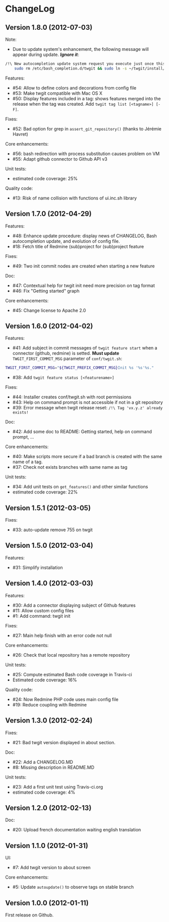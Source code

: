 ChangeLog
=========

## Version 1.8.0 (2012-07-03)

Note:

  - Due to update system's enhancement, the following message will appear during update. ***Ignore it***:

```bash
/!\ New autocompletion update system request you execute just once this line (to adapt):
    sudo rm /etc/bash_completion.d/twgit && sudo ln -s ~/twgit/install/.bash_completion /etc/bash_completion.d/twgit && source ~/.bashrc
```

Features:

  - #54: Allow to define colors and decorations from config file
  - #53: Make twgit compatible with Mac OS X
  - #50: Display features included in a tag: shows features merged into the release when the tag was created. Add `twgit tag list [<tagname>] [-F]`.

Fixes:

  - #52: Bad option for grep in `assert_git_repository()` (thanks to Jérémie Havret)

Core enhancements:

  - #56: bash redirection with process substitution causes problem on VM
  - #55: Adapt github connector to Github API v3

Unit tests:

  - estimated code coverage: 25%

Quality code:

  - #13: Risk of name collision with functions of ui.inc.sh library

## Version 1.7.0 (2012-04-29)

Features:

  - #48: Enhance update procedure: display news of CHANGELOG, Bash autocompletion update, and evolution of config file.
  - #18: Fetch title of Redmine (sub)project for (sub)project feature

Fixes:

  - #49: Two init commit nodes are created when starting a new feature

Doc:

  - #47: Contextual help for twgit init need more precision on tag format
  - #46: Fix "Getting started" graph

Core enhancements:

  - #45: Change license to Apache 2.0

## Version 1.6.0 (2012-04-02)

Features:

  - #41: Add subject in commit messages of `twgit feature start` when a connector (github, redmine) is setted.
**Must update** `TWGIT_FIRST_COMMIT_MSG` parameter of `conf/twgit.sh`:

```bash
TWGIT_FIRST_COMMIT_MSG="${TWGIT_PREFIX_COMMIT_MSG}Init %s '%s'%s."
```

  - #38: Add `twgit feature status [<featurename>]`

Fixes:

  - #44: Installer creates conf/twgit.sh with root permissions
  - #43: Help on command prompt is not accessible if not in a git repository
  - #39: Error message when twgit release reset: `/!\ Tag 'vx.y.z' already exists!`

Doc:

  - #42: Add some doc to README: Getting started, help on command prompt, ...

Core enhancements:

  - #40: Make scripts more secure if a bad branch is created with the same name of a tag.
  - #37: Check not exists branches with same name as tag

Unit tests:

  - #34: Add unit tests on `get_features()` and other similar functions
  - estimated code coverage: 22%

## Version 1.5.1 (2012-03-05)

Fixes:

  - #33: auto-update remove 755 on twgit

## Version 1.5.0 (2012-03-04)

Features:

  - #31: Simplify installation

## Version 1.4.0 (2012-03-03)

Features:

  - #30: Add a connector displaying subject of Github features
  - #11: Allow custom config files
  - #1: Add command: twgit init

Fixes:

  - #27: Main help finish with an error code not null

Core enhancements:

  - #26: Check that local repository has a remote repository

Unit tests:

  - #25: Compute estimated Bash code coverage in Travis-ci
  - Estimated code coverage: 16%

Quality code:

  - #24: Now Redmine PHP code uses main config file
  - #19: Reduce coupling with Redmine

## Version 1.3.0 (2012-02-24)

Fixes:

  - #21: Bad twgit version displayed in about section.

Doc:

  - #22: Add a CHANGELOG.MD
  - #8: Missing description in README.MD

Unit tests:

  - #23: Add a first unit test using Travis-ci.org
  - estimated code coverage: 4%

## Version 1.2.0 (2012-02-13)

Doc:

  - #20: Upload french documentation waiting english translation

## Version 1.1.0 (2012-01-31)

UI:

  - #7: Add twgit version to about screen

Core enhancements:

  - #5: Update `autoupdate()` to observe tags on stable branch

## Version 1.0.0 (2012-01-11)

First release on Github.
